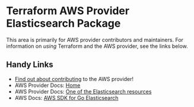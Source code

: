 # Terraform AWS Provider Elasticsearch Package

This area is primarily for AWS provider contributors and maintainers. For information on _using_ Terraform and the AWS provider, see the links below.


## Handy Links

* [Find out about contributing](../../../docs/contributing) to the AWS provider!
* AWS Provider Docs: [Home](https://registry.terraform.io/providers/hashicorp/aws/latest/docs)
* AWS Provider Docs: [One of the Elasticsearch resources](https://registry.terraform.io/providers/hashicorp/aws/latest/docs/resources/elasticsearch_domain)
* AWS Docs: [AWS SDK for Go Elasticsearch](https://docs.aws.amazon.com/sdk-for-go/api/service/elasticsearchservice/)
